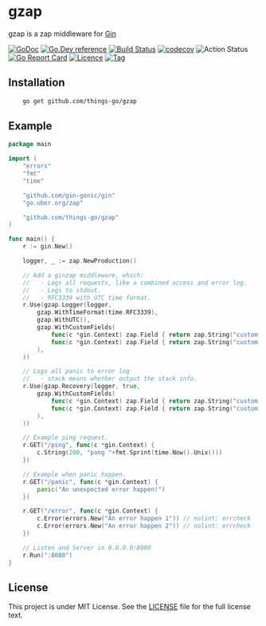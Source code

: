 # gzap

gzap is a zap middleware for [Gin](https://github.com/gin-gonic/gin)  

[![GoDoc](https://godoc.org/github.com/things-go/gzap?status.svg)](https://godoc.org/github.com/things-go/gzap)
[![Go.Dev reference](https://img.shields.io/badge/go.dev-reference-blue?logo=go&logoColor=white)](https://pkg.go.dev/github.com/things-go/gzap?tab=doc)
[![Build Status](https://travis-ci.com/things-go/gzap.svg)](https://travis-ci.com/things-go/gzap)
[![codecov](https://codecov.io/gh/things-go/gzap/branch/master/graph/badge.svg)](https://codecov.io/gh/things-go/gzap)
![Action Status](https://github.com/things-go/gzap/workflows/Go/badge.svg)
[![Go Report Card](https://goreportcard.com/badge/github.com/things-go/gzap)](https://goreportcard.com/report/github.com/things-go/gzap)
[![Licence](https://img.shields.io/github/license/things-go/gzap)](https://raw.githubusercontent.com/things-go/gzap/master/LICENSE)
[![Tag](https://img.shields.io/github/v/tag/things-go/gzap)](https://github.com/thinkgos/requestid/tags)


## Installation

```bash
    go get github.com/things-go/gzap
```

## Example

[embedmd]:# (_example/main.go go)
```go
package main

import (
	"errors"
	"fmt"
	"time"

	"github.com/gin-gonic/gin"
	"go.uber.org/zap"

	"github.com/things-go/gzap"
)

func main() {
	r := gin.New()

	logger, _ := zap.NewProduction()

	// Add a ginzap middleware, which:
	//   - Logs all requests, like a combined access and error log.
	//   - Logs to stdout.
	//   - RFC3339 with UTC time format.
	r.Use(gzap.Logger(logger,
		gzap.WithTimeFormat(time.RFC3339),
		gzap.WithUTC(),
		gzap.WithCustomFields(
			func(c *gin.Context) zap.Field { return zap.String("custom field1", c.ClientIP()) },
			func(c *gin.Context) zap.Field { return zap.String("custom field2", c.ClientIP()) },
		),
	))

	// Logs all panic to error log
	//   - stack means whether output the stack info.
	r.Use(gzap.Recovery(logger, true,
		gzap.WithCustomFields(
			func(c *gin.Context) zap.Field { return zap.String("custom field1", c.ClientIP()) },
			func(c *gin.Context) zap.Field { return zap.String("custom field2", c.ClientIP()) },
		),
	))

	// Example ping request.
	r.GET("/ping", func(c *gin.Context) {
		c.String(200, "pong "+fmt.Sprint(time.Now().Unix()))
	})

	// Example when panic happen.
	r.GET("/panic", func(c *gin.Context) {
		panic("An unexpected error happen!")
	})

	r.GET("/error", func(c *gin.Context) {
		c.Error(errors.New("An error happen 1")) // nolint: errcheck
		c.Error(errors.New("An error happen 2")) // nolint: errcheck
	})

	// Listen and Server in 0.0.0.0:8080
	r.Run(":8080")
}
```

## License

This project is under MIT License. See the [LICENSE](LICENSE) file for the full license text.

